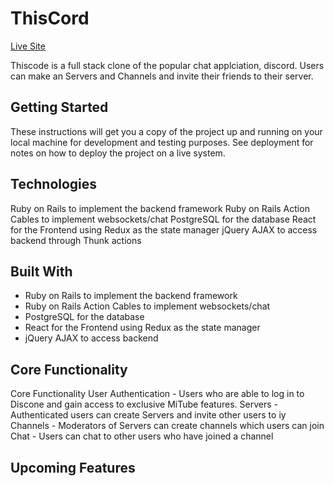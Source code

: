 # ThisCord

[Live Site](https://thiscord.herokuapp.com/#/)

Thiscode is a full stack clone of the popular chat applciation, discord. Users can make an Servers and Channels and invite their friends to their server.

## Getting Started

These instructions will get you a copy of the project up and running on your local machine for development and testing purposes. See deployment for notes on how to deploy the project on a live system.

## Technologies

Ruby on Rails to implement the backend framework
Ruby on Rails Action Cables to implement websockets/chat
PostgreSQL for the database
React for the Frontend using Redux as the state manager
jQuery AJAX to access backend through Thunk actions

## Built With

* Ruby on Rails to implement the backend framework
* Ruby on Rails Action Cables to implement websockets/chat
* PostgreSQL for the database
* React for the Frontend using Redux as the state manager
* jQuery AJAX to access backend


## Core Functionality

Core Functionality
User Authentication - Users who are able to log in to Discone and gain access to exclusive MiTube features.
Servers - Authenticated users can create Servers and invite other users to iy
Channels - Moderators of Servers can create channels which users can join 
Chat - Users can chat to other users who have joined a channel

## Upcoming Features
